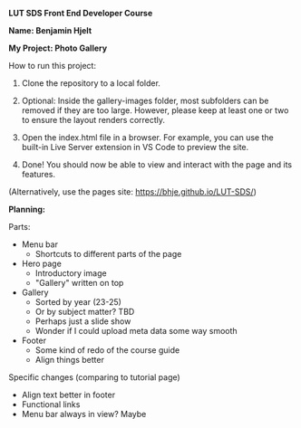 **LUT SDS Front End Developer Course**

**Name: Benjamin Hjelt**

**My Project: Photo Gallery**

How to run this project:
1. Clone the repository to a local folder.

2. Optional: Inside the gallery-images folder, most subfolders can be removed if they are too large.
However, please keep at least one or two to ensure the layout renders correctly.

3. Open the index.html file in a browser.
For example, you can use the built-in Live Server extension in VS Code to preview the site.

4. Done! You should now be able to view and interact with the page and its features.

(Alternatively, use the pages site: https://bhje.github.io/LUT-SDS/)


**Planning:**

Parts:
- Menu bar
  - Shortcuts to different parts of the page
- Hero page
  - Introductory image
  - "Gallery" written on top
- Gallery
  - Sorted by year (23-25)
  - Or by subject matter? TBD
  - Perhaps just a slide show
  - Wonder if I could upload meta data some way smooth
- Footer
  - Some kind of redo of the course guide
  - Align things better


Specific changes (comparing to tutorial page)
- Align text better in footer
- Functional links
- Menu bar always in view? Maybe
